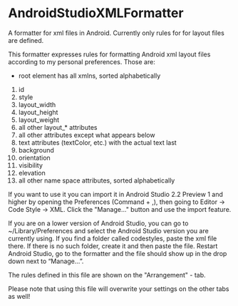 # AndroidStudioXMLFormatter
A formatter for xml files in Android. Currently only rules for for layout files are defined.

This formatter expresses rules for formatting Android xml layout files according to my personal preferences.
Those are:
- root element has all xmlns, sorted alphabetically<br />
1) id<br />
2) style<br />
3) layout_width<br />
4) layout_height<br />
5) layout_weight<br />
6) all other layout_* attributes<br />
7) all other attributes except what appears below<br />
8) text attributes (textColor, etc.) with the actual text last<br />
9) background<br />
10) orientation<br />
11) visibility<br />
12) elevation<br />
13) all other name space attributes, sorted alphabetically<br />

If you want to use it you can import it in Android Studio 2.2 Preview 1 and higher by opening the Preferences (Command + ,), then going to Editor -> Code Style -> XML. Click the "Manage..." button and use the import feature.

If you are on a lower version of Android Studio, you can go to ~/Library/Preferences and select the Android Studio version you are currently using. If you find a folder called codestyles, paste the xml file there. If there is no such folder, create it and then paste the file. Restart Android Studio, go to the formatter and the file should show up in the drop down next to “Manage...”.

The rules defined in this file are shown on the "Arrangement" - tab.

Please note that using this file will overwrite your settings on the other tabs as well!
